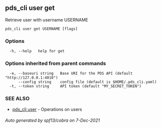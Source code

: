 ## pds_cli user get

Retrieve user with username USERNAME

```
pds_cli user get USERNAME [flags]
```

### Options

```
  -h, --help   help for get
```

### Options inherited from parent commands

```
  -e, --baseuri string   Base URI for the PDS API (default "http://127.0.0.1:4010")
      --config string    config file (default is $HOME/.pds_cli.yaml)
  -t, --token string     API token (default "MY_SECRET_TOKEN")
```

### SEE ALSO

* [pds_cli user](pds_cli_user.md)	 - Operations on users

###### Auto generated by spf13/cobra on 7-Dec-2021
